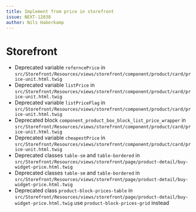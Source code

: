 ```yaml
---
title: Implement from price in storefront
issue: NEXT-12038
author: Nils Haberkamp
---
```

# Storefront
* Deprecated variable `referncePrice` in `src/Storefront/Resources/views/storefront/component/product/card/price-unit.html.twig`
* Deprecated variable `listPrice` in `src/Storefront/Resources/views/storefront/component/product/card/price-unit.html.twig`
* Deprecated variable `listPriceFlag` in `src/Storefront/Resources/views/storefront/component/product/card/price-unit.html.twig`
* Deprecated block `component_product_box_block_list_price_wrapper` in `src/Storefront/Resources/views/storefront/component/product/card/price-unit.html.twig`
* Deprecated variable `cheapestPrice` in `src/Storefront/Resources/views/storefront/component/product/card/price-unit.html.twig`
* Deprecated classes `table-sm` and `table-bordered` in `src/Storefront/Resources/views/storefront/page/product-detail/buy-widget-price.html.twig`
* Deprecated classes `table-sm` and `table-bordered` in `src/Storefront/Resources/views/storefront/page/product-detail/buy-widget-price.html.twig`
* Deprecated class `product-block-prices-table` in `src/Storefront/Resources/views/storefront/page/product-detail/buy-widget-price.html.twig` use `product-block-prices-grid` instead
